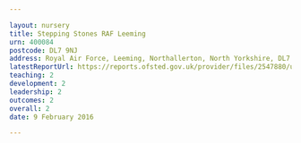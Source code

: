 ```yaml
---

layout: nursery
title: Stepping Stones RAF Leeming
urn: 400084
postcode: DL7 9NJ
address: Royal Air Force, Leeming, Northallerton, North Yorkshire, DL7 9NJ
latestReportUrl: https://reports.ofsted.gov.uk/provider/files/2547880/urn/400084.pdf
teaching: 2
development: 2
leadership: 2
outcomes: 2
overall: 2
date: 9 February 2016

---
```

